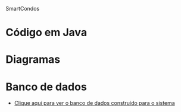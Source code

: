 SmartCondos

# Código em Java

# Diagramas

# Banco de dados 
- [Clique aqui para ver o banco de dados construído para o sistema](https://github.com/jotasoftware/SmartCondos/tree/database/database)
